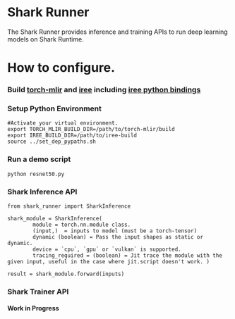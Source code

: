 # Shark Runner

The Shark Runner provides inference and training APIs to run deep learning models on Shark Runtime.

# How to configure.

### Build [torch-mlir](https://github.com/llvm/torch-mlir) and [iree](https://github.com/google/iree) including [iree python bindings](https://google.github.io/iree/building-from-source/python-bindings-and-importers/#using-the-python-bindings)

### Setup Python Environment
```shell
#Activate your virtual environment.
export TORCH_MLIR_BUILD_DIR=/path/to/torch-mlir/build
export IREE_BUILD_DIR=/path/to/iree-build
source ../set_dep_pypaths.sh
```

### Run a demo script
```shell
python resnet50.py
```

### Shark Inference API

```
from shark_runner import SharkInference

shark_module = SharkInference(
        module = torch.nn.module class.
        (input,)  = inputs to model (must be a torch-tensor)
        dynamic (boolean) = Pass the input shapes as static or dynamic.
        device = `cpu`, `gpu` or `vulkan` is supported.
        tracing_required = (boolean) = Jit trace the module with the given input, useful in the case where jit.script doesn't work. )

result = shark_module.forward(inputs)
```

### Shark Trainer API

#### Work in Progress
